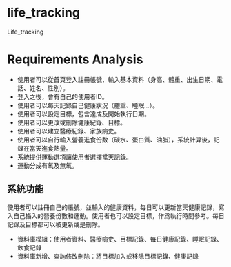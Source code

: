 # life_tracking

Life_tracking


# Requirements Analysis
- 使用者可以從首頁登入註冊帳號，輸入基本資料（身高、體重、出生日期、電話、姓名、性別）。
- 登入之後，會有自己的使用者ID。
- 使用者可以每天記錄自己健康狀況（體重、睡眠…）。
- 使用者可以設定目標，包含達成及開始執行日期。
- 使用者可以更改或刪除健康紀錄、目標。
- 使用者可以建立醫療紀錄、家族病史。
- 使用者可以自行輸入營養進食份數（碳水、蛋白質、油脂），系統計算後，記錄在當天進食熱量。
- 系統提供運動選項讓使用者選擇當天記錄。
- 運動分成有氧及無氧。

## 系統功能
使用者可以註冊自己的帳號，並輸入的健康資料，每日可以更新當天健康記錄，寫入自己攝入的營養份數和運動。使用者也可以設定目標，作爲執行時間參考。每日記錄及目標都可以被更新或是刪除。
- 資料庫模組：使用者資料、醫療病史、目標記錄、每日健康記錄、睡眠記錄、飲食記錄
- 資料庫新增、查詢修改刪除：將目標加入或移除目標記錄、健康記錄